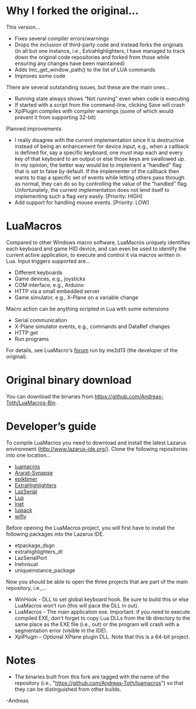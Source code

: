 # Why I forked the original…
This version...
* Fixes several compiler errors/warnings
* Drops the inclusion of third-party code and instead forks the originals (in all but one instance, i.e., ExtraHighlighters, I have managed to track down the original code repositories and forked from those while ensuring any changes have been maintained) 
* Adds lmc_get_window_path() to the list of LUA commands
* Improves some code

There are several outstanding issues, but these are the main ones…
* Running state always shows “Not running” even when code is executing
* If started with a script from the command-line, clicking Save will crash
* XplPlugin compiles with compiler warnings (some of which would prevent it from supporting 32-bit)

Planned improvements
* I really disagree with the current implementation since it is destructive instead of being an enhancement for device input, e.g., when a callback is defined for, say a specific keyboard, one *must* map each and every key of that keyboard to an output or else those keys are swallowed up. In my opinion, the better way would be to implement a “handled” flag that is set to false by default. If the implementer of the callback then wants to trap a specific set of events while letting others pass through as normal, they can do so by controlling the value of the “handled” flag. Unfortunately, the current implementation does not lend itself to implementing such a flag very easily. [Priority: HIGH]
* Add support for handling mouse events. [Priority: LOW]
# LuaMacros
Compared to other Windows macro software, LuaMacros uniquely identifies each keyboard and game HID device, and can even be used to identify the current active application, to execute and control it via macros written in Lua.
Input triggers supported are…
* Different keyboards
* Game devices, e.g., joysticks
* COM interface, e.g., Arduino
* HTTP via a small embedded server
* Game simulator, e.g., X-Plane on a variable change

Macro action can be anything scripted in Lua with some extensions
* Serial communication
* X-Plane simulator events, e.g., commands and DataRef changes
* HTTP get
* Run programs

For details, see LuaMacro's [forum](http://www.hidmacros.eu/forum/viewforum.php?f=9) run by me2d13 (the developer of the original).
# Original binary download
You can download the binaries from https://github.com/Andreas-Toth/LuaMacros-Bin.
# Developer’s guide
To compile LuaMacros you need to download and install the latest Lazarus environment (http://www.lazarus-ide.org/).
Clone the following repositories into one location...
* [luamacros](https://github.com/Andreas-Toth/luamacros)
* [Ararat-Synapse](https://github.com/Andreas-Toth/Ararat-Synapse)
* [epiktimer](https://github.com/Andreas-Toth/epiktimer)
* [ExtraHighlighters](https://github.com/Andreas-Toth/ExtraHighlighters)
* [LazSerial](https://github.com/Andreas-Toth/LazSerial)
* [Lua](https://github.com/Andreas-Toth/Lua)
* [lnet](https://github.com/Andreas-Toth/lnet)
* [luipack](https://github.com/Andreas-Toth/luipack)
* [wifly](https://github.com/Andreas-Toth/wifly)

Before opening the LuaMacros project, you will first have to install the following packages into the Lazarus IDE.
* etpackage_dsgn
* extrahighlighters_dt
* LazSerialPort
* lnetvisual
* uniqueinstance_package

Now you should be able to open the three projects that are part of the main repository, i.e.,...
* WinHook - DLL to set global keyboard hook. Be sure to build this or else LuaMacros won’t run (this will pace the DLL in out).
* LuaMacros - The main application exe. Important: if you need to execute compiled EXE, don't forget to copy Lua DLLs from the lib directory to the same place as the EXE file (i.e., out) or the program will crash with a segmentation error (visible in the IDE).
* XplPlugin – Optional XPlane plugin DLL. Note that this is a 64-bit project.

# Notes
* The binaries built from this fork are tagged with the name of the repository (i.e., "https://github.com/Andreas-Toth/luamacros") so that they can be distinguished from other builds.


-Andreas